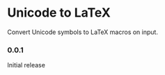 # Unicode to LaTeX

Convert Unicode symbols to LaTeX macros on input.

<!-- ## Features

Describe specific features of your extension including screenshots of your extension in action. Image paths are relative to this README file.

## Extension Settings

Include if your extension adds any VS Code settings through the `contributes.configuration` extension point.

For example:

This extension contributes the following settings:

* `myExtension.enable`: enable/disable this extension
* `myExtension.thing`: set to `blah` to do something

## Known Issues

Calling out known issues can help limit users opening duplicate issues against your extension.

## Release Notes

Users appreciate release notes as you update your extension. -->

### 0.0.1

Initial release 

